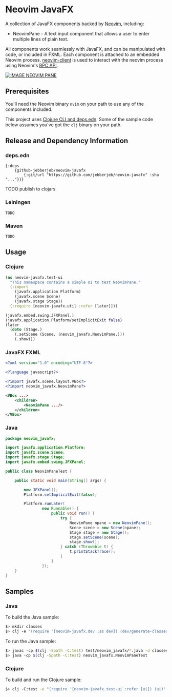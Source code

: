 # Neovim JavaFX

A collection of JavaFX components backed by [Neovim](https://neovim.io),
including:

* NeovimPane - A text input component that allows a user to enter multiple
lines of plain text.

All components work seamlessly with JavaFX, and can be manipulated with code,
or included in FXML. Each component is attached to an embedded Neovim process.
[neovim-client](https://github.com/clojure-vim/neovim-client) is used to
interact with the neovim process using Neovim's [RPC
API](https://neovim.io/doc/user/api.html#api).

[![IMAGE NEOVIM PANE](http://img.youtube.com/vi/cNucOrrblB0/0.jpg)](http://www.youtube.com/watch?v=cNucOrrblB0)

## Prerequisites

You'll need the Neovim binary `nvim` on your path to use any of the
components included.

This project uses [Clojure CLI and deps.edn](). Some of the sample code below
assumes you've got the `clj` binary on your path.

## Release and Dependency Information

### deps.edn

```cljoure
{:deps
    {github-jebberjeb/neovim-javafx
        {:git/url "https://github.com/jebberjeb/neovim-javafx" :sha "..."}}}
```

TODO publish to clojars

### Leiningen

```
TODO
```

### Maven

```
TODO
```

## Usage

### Clojure

```clojure
(ns neovim-javafx.test-ui
  "This namespace contains a simple UI to test NeovimPane."
  (:import
    (javafx.application Platform)
    (javafx.scene Scene)
    (javafx.stage Stage))
  (:require [neovim-javafx.util :refer [later]]))

(javafx.embed.swing.JFXPanel.)
(javafx.application.Platform/setImplicitExit false)
(later
  (doto (Stage.)
    (.setScene (Scene. (neovim_javafx.NeovimPane.)))
    (.show)))
```

### JavaFX FXML

```xml
<?xml version="1.0" encoding="UTF-8"?>

<?language javascript?>

<?import javafx.scene.layout.VBox?>
<?import neovim_javafx.NeovimPane?>

<VBox ...>
    <children>
        <NeovimPane .../>
    </children>
</VBox>

```

### Java

```java
package neovim_javafx;

import javafx.application.Platform;
import javafx.scene.Scene;
import javafx.stage.Stage;
import javafx.embed.swing.JFXPanel;

public class NeovimPaneTest {

    public static void main(String[] args) {

        new JFXPanel();
        Platform.setImplicitExit(false);

        Platform.runLater(
                new Runnable() {
                    public void run() {
                        try {
                            NeovimPane npane = new NeovimPane();
                            Scene scene = new Scene(npane);
                            Stage stage = new Stage();
                            stage.setScene(scene);
                            stage.show();
                        } catch (Throwable t) {
                            t.printStackTrace();
                        }
                    }
                });
    }
}
```

## Samples

### Java

To build the Java sample:

```bash
$> mkdir classes
$> clj -e "(require '[neovim-javafx.dev :as dev]) (dev/generate-classes)"
```

To run the Java sample:

```bash
$> javac -cp $(clj -Spath -C:test) test/neovim_javafx/*.java -d classes
$> java -cp $(clj -Spath -C:test) neovim_javafx.NeovimPaneTest
```

### Clojure

To build and run the Clojure sample:

```bash
$> clj -C:test -e "(require '[neovim-javafx.test-ui :refer [ui]) (ui)"
```
